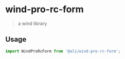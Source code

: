 # wind-pro-rc-form

> a wind library


## Usage

```js
import WindProRcForm from '@ali/wind-pro-rc-form';
```

